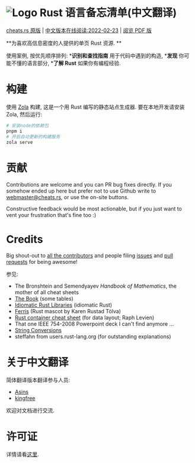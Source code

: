 # ![Logo](/static/logo.png) Rust 语言备忘清单(中文翻译)

[cheats.rs 原版](https://cheats.rs) | [中文版本在线阅读:2022-02-23](https://nootn.com/rust-language-cheat-sheet/) | [阅览 PDF 版](https://s3.eu-central-1.amazonaws.com/cheats.rs/rust_cheat_sheet.pdf)

**为喜欢高信息密度的人提供的单页 Rust 资源. **

使用案例, 按优先顺序排列: 
***识别和查找指南** 用于代码中遇到的构造, 
***发现** 你可能不懂的语言部分, 
***了解 Rust** 如果你有编程经验. 

# 构建

使用 [Zola](https://www.getzola.org/) 构建, 这是一个用 Rust 编写的静态站点生成器. 要在本地开发请安装 Zola, 然后运行: 

```bash
# 安装node的依赖包
pnpm i
# 开启自动更新的构建服务
zola serve
```

# 贡献

Contributions are welcome and you can PR bug fixes directly. If you somehow ended up here but prefer not to use Github write to [webmaster@cheats.rs](mailto:webmaster@cheats.rs), or use the on-site buttons.

Constructive feedback would be most actionable, but if you just want to vent your frustration that's fine too :)


# Credits

Big shout-out to [all the contributors](https://github.com/ralfbiedert/cheats.rs/graphs/contributors) and people filing [issues](https://github.com/ralfbiedert/cheats.rs/issues) and [pull requests](https://github.com/ralfbiedert/cheats.rs/pulls) for being awesome!


参见: 

* The Bronshtein and Semendyayev _Handbook of Mathematics_, the mother of all cheat sheets
* [The Book](https://doc.rust-lang.org/stable/book/) (some tables)
* [Idiomatic Rust Libraries](https://killercup.github.io/rustfest-idiomatic-libs/#/) (idiomatic Rust)
* [Ferris](https://rustacean.net/) (Rust mascot by Karen Rustad Tölva)
* [Rust container cheat sheet](https://docs.google.com/presentation/d/1q-c7UAyrUlM-eZyTo1pd8SZ0qwA_wYxmPZVOQkoDmH4/edit#slide=id.p) (for data layout; Raph Levien)
* That one IEEE 754-2008 Powerpoint deck I can't find anymore ...
* [String Conversions](https://docs.google.com/spreadsheets/d/19vSPL6z2d50JlyzwxariaYD6EU2QQUQqIDOGbiGQC7Y/pubhtml?gid=0&single=true)
* steffahn from users.rust-lang.org (for outstanding explanations)

# 关于中文翻译
简体翻译版本翻译参与人员: 
- [Asins](https://github.com/asins)
- [kingfree](https://github.com/kingfree)

欢迎对文档进行交流. 

# 许可证

详情请看[这里](content/legal.md). 
